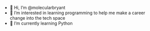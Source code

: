 - 👋 Hi, I’m @molecularbryant
- 👀 I’m interested in learning programming to help me make a career change into the tech space
- 🌱 I’m currently learning Python

<!---
molecularbryant/molecularbryant is a ✨ special ✨ repository because its `README.md` (this file) appears on your GitHub profile.
You can click the Preview link to take a look at your changes.
--->
